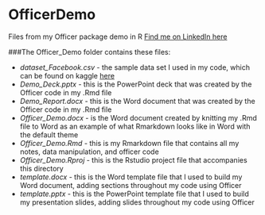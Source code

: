 # OfficerDemo
Files from my Officer package demo in R
[Find me on LinkedIn here](https://www.linkedin.com/in/elizabethheeren/)

###The Officer_Demo folder contains these files:

* *dataset_Facebook.csv* - the sample data set I used in my code, which can be found on kaggle [here](https://www.kaggle.com/roxannac/facebook-data)
* *Demo_Deck.pptx* - this is the PowerPoint deck that was created by the Officer code in my .Rmd file
* *Demo_Report.docx* - this is the Word document that was created by the Officer code in my .Rmd file
* *Officer_Demo.docx* - is the Word document created by knitting my .Rmd file to Word as an example of what Rmarkdown looks like in Word with the default theme
* *Officer_Demo.Rmd* - this is my Rmarkdown file that contains all my notes, data manipulation, and officer code
* *Officer_Demo.Rproj* - this is the Rstudio project file that accompanies this directory
* *template.docx* - this is the Word template file that I used to build my Word document, adding sections throughout my code using Officer
* *template.pptx* - this is the PowerPoint template file that I used to build my presentation slides, adding slides throughout my code using Officer
